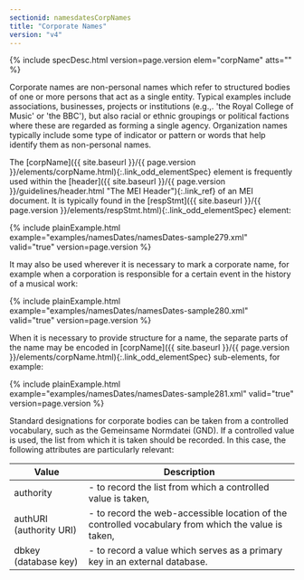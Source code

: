 ```yaml
---
sectionid: namesdatesCorpNames
title: "Corporate Names"
version: "v4"
---
```






{% include specDesc.html version=page.version elem="corpName" atts="" %}



Corporate names are non-personal names which refer to structured bodies of one or
more
persons that act as a single entity. Typical examples include associations, businesses,
projects or institutions (e.g.,. 'the Royal College of Music' or 'the BBC'), but also
racial
or ethnic groupings or political factions where these are regarded as forming a single
agency. Organization names typically include some type of indicator or pattern or
words that
help identify them as non-personal names.

The [corpName]({{ site.baseurl }}/{{ page.version }}/elements/corpName.html){:.link_odd_elementSpec} element is frequently used within the [header]({{ site.baseurl }}/{{ page.version }}/guidelines/header.html "The MEI Header"){:.link_ref} of an MEI document. It is typically found in the [respStmt]({{ site.baseurl }}/{{ page.version }}/elements/respStmt.html){:.link_odd_elementSpec} element:

{% include plainExample.html example="examples/namesDates/namesDates-sample279.xml" valid="true" version=page.version %}

It may also be used wherever it is necessary to mark a corporate name, for example
when a
corporation is responsible for a certain event in the history of a musical work:

{% include plainExample.html example="examples/namesDates/namesDates-sample280.xml" valid="true" version=page.version %}


When it is necessary to provide structure for a name, the separate parts of the name
may be
encoded in [corpName]({{ site.baseurl }}/{{ page.version }}/elements/corpName.html){:.link_odd_elementSpec} sub-elements, for example:

{% include plainExample.html example="examples/namesDates/namesDates-sample281.xml" valid="true" version=page.version %}


Standard designations for corporate bodies can be taken from a controlled vocabulary,
such
as the Gemeinsame Normdatei (GND). If a controlled value is used, the list from which
it is
taken should be recorded. In this case, the following attributes are particularly
relevant:

<table class="table table-striped table-hover">
   <thead>
      <tr>
         <th>Value</th>
         <th>Description</th>
      </tr>
   </thead>
   <tbody>
      <tr>
         <td>
            <span class="att">authority</span>
         </td>
         <td> - to record the list from which a controlled value is taken,</td>
      </tr>
      <tr>
         <td>
            <span class="att">authURI</span> (authority URI)
         </td>
         <td> - to record the web-accessible location of the controlled vocabulary from which the
            value is taken,
         </td>
      </tr>
      <tr>
         <td>
            <span class="att">dbkey</span> (database key)
         </td>
         <td> - to record a value which serves as a primary key in an external database.</td>
      </tr>
   </tbody>
</table>
